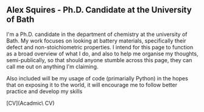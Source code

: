 ## Alex Squires - Ph.D. Candidate at the University of Bath

I'm a Ph.D. candidate in the department of chemistry at the university of Bath. My work focuses on looking at battery materials, specifically their defect and non-stoichiometric properties. I intend for this page to function as a broad overview of what I do, and also to help me organise my thoughts, semi-publically, so that should anyone stumble across this page, they can call me out on anything I'm claiming. 

Also included will be my usage of code (primarially Python) in the hopes that on exposing it to the world, it will encourage me to follow better practice and develop my skills


[CV](Acadmic\ CV) 
